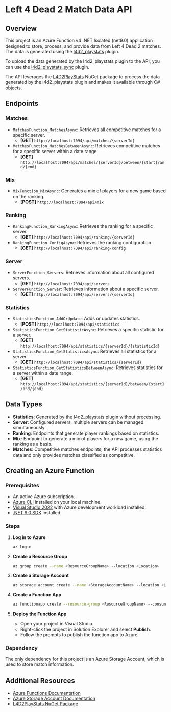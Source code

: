 # Left 4 Dead 2 Match Data API

## Overview

This project is an Azure Function v4 .NET Isolated (net9.0) application designed to store, process, and provide data from Left 4 Dead 2 matches. The data is generated using the [l4d2_playstats](https://github.com/SirPlease/L4D2-Competitive-Rework/blob/master/addons/sourcemod/plugins/optional/l4d2_playstats.smx) plugin.

To upload the data generated by the l4d2_playstats plugin to the API, you can use the [l4d2_playstats_sync](https://github.com/altair-sossai/l4d2-zone-server/blob/master/addons/sourcemod/plugins/optional/l4d2_playstats_sync.smx) plugin.

The API leverages the [L4D2PlayStats](https://www.nuget.org/packages/L4D2PlayStats) NuGet package to process the data generated by the l4d2_playstats plugin and makes it available through C# objects.

## Endpoints

### Matches
- `MatchesFunction_MatchesAsync`: Retrieves all competitive matches for a specific server.
  - **[GET]** `http://localhost:7094/api/matches/{serverId}`
- `MatchesFunction_MatchesBetweenAsync`: Retrieves competitive matches for a specific server within a date range.
  - **[GET]** `http://localhost:7094/api/matches/{serverId}/between/{start}/and/{end}`

### Mix
- `MixFunction_MixAsync`: Generates a mix of players for a new game based on the ranking.
  - **[POST]** `http://localhost:7094/api/mix`

### Ranking
- `RankingFunction_RankingAsync`: Retrieves the ranking for a specific server.
  - **[GET]** `http://localhost:7094/api/ranking/{serverId}`
- `RankingFunction_ConfigAsync`: Retrieves the ranking configuration.
  - **[GET]** `http://localhost:7094/api/ranking-config`

### Server
- `ServerFunction_Servers`: Retrieves information about all configured servers.
  - **[GET]** `http://localhost:7094/api/servers`
- `ServerFunction_Server`: Retrieves information about a specific server.
  - **[GET]** `http://localhost:7094/api/servers/{serverId}`

### Statistics
- `StatisticsFunction_AddOrUpdate`: Adds or updates statistics.
  - **[POST]** `http://localhost:7094/api/statistics`
- `StatisticsFunction_GetStatisticAsync`: Retrieves a specific statistic for a server.
  - **[GET]** `http://localhost:7094/api/statistics/{serverId}/{statisticId}`
- `StatisticsFunction_GetStatisticsAsync`: Retrieves all statistics for a server.
  - **[GET]** `http://localhost:7094/api/statistics/{serverId}`
- `StatisticsFunction_GetStatisticsBetweenAsync`: Retrieves statistics for a server within a date range.
  - **[GET]** `http://localhost:7094/api/statistics/{serverId}/between/{start}/and/{end}`

## Data Types

- **Statistics**: Generated by the l4d2_playstats plugin without processing.
- **Server**: Configured servers; multiple servers can be managed simultaneously.
- **Ranking**: Endpoints that generate player rankings based on statistics.
- **Mix**: Endpoint to generate a mix of players for a new game, using the ranking as a basis.
- **Matches**: Competitive matches endpoints; the API processes statistics data and only provides matches classified as competitive.

## Creating an Azure Function

### Prerequisites
- An active Azure subscription.
- [Azure CLI](https://docs.microsoft.com/en-us/cli/azure/install-azure-cli) installed on your local machine.
- [Visual Studio 2022](https://visualstudio.microsoft.com/) with Azure development workload installed.
- [.NET 9.0 SDK](https://dotnet.microsoft.com/download/dotnet/9.0) installed.

### Steps

1. **Log in to Azure**
   ```bash
   az login
   ```

2. **Create a Resource Group**
   ```bash
   az group create --name <ResourceGroupName> --location <Location>
   ```

3. **Create a Storage Account**
   ```bash
   az storage account create --name <StorageAccountName> --location <Location> --resource-group <ResourceGroupName> --sku Standard_LRS
   ```

4. **Create a Function App**
   ```bash
   az functionapp create --resource-group <ResourceGroupName> --consumption-plan-location <Location> --runtime dotnet-isolated --functions-version 4 --name <FunctionAppName> --storage-account <StorageAccountName>
   ```

5. **Deploy the Function App**
   - Open your project in Visual Studio.
   - Right-click the project in Solution Explorer and select **Publish**.
   - Follow the prompts to publish the function app to Azure.

### Dependency

The only dependency for this project is an Azure Storage Account, which is used to store match information.

## Additional Resources

- [Azure Functions Documentation](https://docs.microsoft.com/en-us/azure/azure-functions/)
- [Azure Storage Account Documentation](https://docs.microsoft.com/en-us/azure/storage/common/storage-account-overview)
- [L4D2PlayStats NuGet Package](https://www.nuget.org/packages/L4D2PlayStats)
